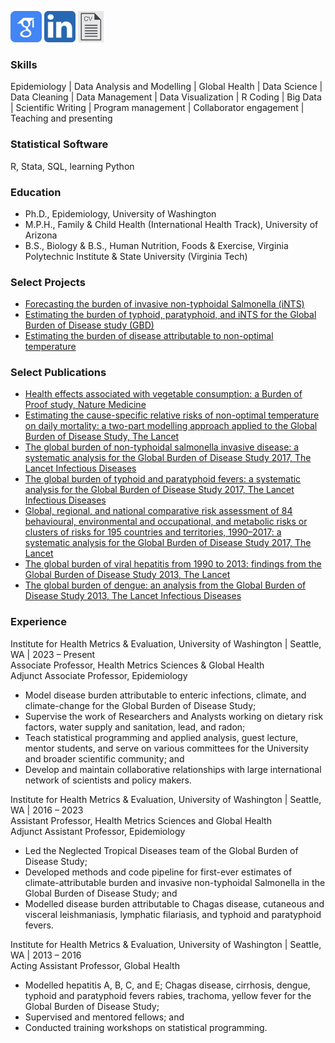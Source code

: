   

[<img src="/assets/img/google-scholar.svg" width="50" />](https://scholar.google.com/citations?user=URpg89oAAAAJ&hl=en)
[<img src="/assets/img/linkedin.png" width="50" />](https://www.linkedin.com/in/jeffrey-stanaway-26496b86/)
[<img src="/assets/img/cv_icon.jpg" height="50" />](assets/pdfs/cvR_personal.pdf)



### Skills
Epidemiology | Data Analysis and Modelling | Global Health | Data Science | Data Cleaning | Data Management | Data Visualization | R Coding | Big Data | Scientific Writing | Program management | Collaborator engagement | Teaching and presenting

### Statistical Software
R, Stata, SQL, learning Python

### Education
* Ph.D., Epidemiology, University of Washington
* M.P.H., Family & Child Health (International Health Track), University of Arizona
* B.S., Biology & B.S., Human Nutrition, Foods & Exercise,
Virginia Polytechnic Institute & State University (Virginia Tech)

### Select Projects
* [Forecasting the burden of invasive non-typhoidal Salmonella (iNTS)](https://github.com/jstanaway/jstanaway.github.io/tree/master/ints_forecasting)
* [Estimating the burden of typhoid, paratyphoid, and iNTS for the Global Burden of Disease study (GBD)](https://github.com/jstanaway/jstanaway.github.io/tree/master/enteric_fever)
* [Estimating the burden of disease attributable to non-optimal temperature](https://github.com/jstanaway/jstanaway.github.io/tree/master/temperature)

### Select Publications
* [Health effects associated with vegetable consumption: a Burden of Proof study, Nature Medicine](assets/pdfs/vegBop.pdf)
* [Estimating the cause-specific relative risks of non-optimal temperature on daily mortality: a two-part modelling approach applied to the Global Burden of Disease Study, The Lancet](assets/pdfs/temperatureGBD2019.pdf)
* [The global burden of non-typhoidal salmonella invasive disease: a systematic analysis for the Global Burden of Disease Study 2017, The Lancet Infectious Diseases](assets/pdfs/intsBurden2017.pdf)
* [The global burden of typhoid and paratyphoid fevers: a systematic analysis for the Global Burden of Disease Study 2017, The Lancet Infectious Diseases](assets/pdfs/typhoidBurden2017.pdf)
* [Global, regional, and national comparative risk assessment of 84 behavioural, environmental and occupational, and metabolic risks or clusters of risks for 195 countries and territories, 1990–2017: a systematic analysis for the Global Burden of Disease Study 2017, The Lancet](assets/pdfs/riskFactorCapstone2017.pdf)
* [The global burden of viral hepatitis from 1990 to 2013: findings from the Global Burden of Disease Study 2013, The Lancet](assets/pdfs/viralHepatitisGBD2013.pdf)
* [The global burden of dengue: an analysis from the Global Burden of Disease Study 2013, The Lancet Infectious Diseases](assets/pdfs/dengueBurden2013.pdf)
    
### Experience
Institute for Health Metrics & Evaluation, University of Washington | Seattle, WA | 2023 – Present  
Associate Professor, Health Metrics Sciences & Global Health  
Adjunct Associate Professor, Epidemiology  
*	Model disease burden attributable to enteric infections, climate, and climate-change for the Global Burden of Disease Study;
*	Supervise the work of Researchers and Analysts working on dietary risk factors, water supply and sanitation, lead, and radon;
* Teach statistical programming and applied analysis, guest lecture, mentor students, and serve on various committees for the University and broader scientific community; and
*	Develop and maintain collaborative relationships with large international network of scientists and policy makers.

Institute for Health Metrics & Evaluation, University of Washington | Seattle, WA | 2016 – 2023  
Assistant Professor, Health Metrics Sciences and Global Health  
Adjunct Assistant Professor, Epidemiology  
*	Led the Neglected Tropical Diseases team of the Global Burden of Disease Study;
*	Developed methods and code pipeline for first-ever estimates of climate-attributable burden and invasive non-typhoidal Salmonella in the Global Burden of Disease Study; and
*	Modelled disease burden attributable to Chagas disease, cutaneous and visceral leishmaniasis, lymphatic filariasis, and typhoid and paratyphoid fevers.

Institute for Health Metrics & Evaluation, University of Washington | Seattle, WA | 2013 – 2016  
Acting Assistant Professor, Global Health
*	Modelled hepatitis A, B, C, and E; Chagas disease, cirrhosis, dengue, typhoid and paratyphoid fevers rabies, trachoma, yellow fever for the Global Burden of Disease Study;
*	Supervised and mentored fellows; and
*	Conducted training workshops on statistical programming.




